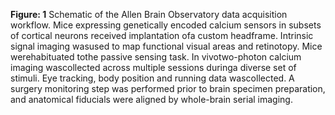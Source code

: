 **Figure: 1** Schematic of the Allen Brain Observatory data acquisition workflow. Mice expressing genetically encoded calcium sensors in  subsets  of  cortical  neurons received implantation  ofa  custom  headframe. Intrinsic  signal  imaging wasused  to map functional  visual areas and retinotopy. Mice werehabituated tothe passive sensing task. In vivotwo-photon calcium imaging wascollected across multiple sessions duringa  diverse  set  of  stimuli.  Eye  tracking,  body  position  and  running  data wascollected. A  surgery  monitoring  step was performed prior to brain specimen preparation, and anatomical fiducials were aligned by whole-brain serial imaging.